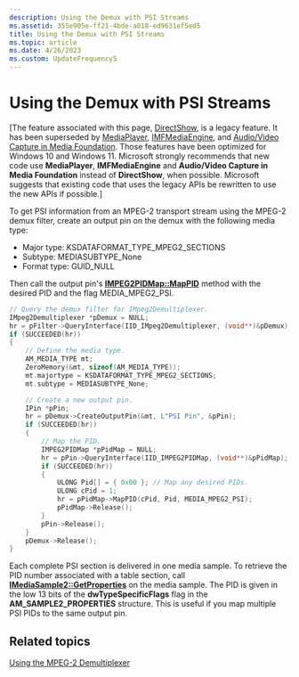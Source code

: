 ```yaml
---
description: Using the Demux with PSI Streams
ms.assetid: 355e905e-ff21-4bde-a018-ed9631ef5ed5
title: Using the Demux with PSI Streams
ms.topic: article
ms.date: 4/26/2023
ms.custom: UpdateFrequency5
---
```


# Using the Demux with PSI Streams

\[The feature associated with this page, [DirectShow](/windows/win32/directshow/directshow), is a legacy feature. It has been superseded by [MediaPlayer](/uwp/api/Windows.Media.Playback.MediaPlayer), [IMFMediaEngine](/windows/win32/api/mfmediaengine/nn-mfmediaengine-imfmediaengine), and [Audio/Video Capture in Media Foundation](windows/win32/medfound/audio-video-capture-in-media-foundation). Those features have been optimized for Windows 10 and Windows 11. Microsoft strongly recommends that new code use **MediaPlayer**, **IMFMediaEngine** and **Audio/Video Capture in Media Foundation** instead of **DirectShow**, when possible. Microsoft suggests that existing code that uses the legacy APIs be rewritten to use the new APIs if possible.\]

To get PSI information from an MPEG-2 transport stream using the MPEG-2 demux filter, create an output pin on the demux with the following media type:

-   Major type: KSDATAFORMAT\_TYPE\_MPEG2\_SECTIONS
-   Subtype: MEDIASUBTYPE\_None
-   Format type: GUID\_NULL

Then call the output pin's [**IMPEG2PIDMap::MapPID**](/previous-versions/windows/desktop/api/Bdaiface/nf-bdaiface-impeg2pidmap-mappid) method with the desired PID and the flag MEDIA\_MPEG2\_PSI.


```C++
// Query the demux filter for IMpeg2Demultiplexer.
IMpeg2Demultiplexer *pDemux = NULL;
hr = pFilter->QueryInterface(IID_IMpeg2Demultiplexer, (void**)&pDemux);
if (SUCCEEDED(hr))
{
    // Define the media type.
    AM_MEDIA_TYPE mt;
    ZeroMemory(&mt, sizeof(AM_MEDIA_TYPE));
    mt.majortype = KSDATAFORMAT_TYPE_MPEG2_SECTIONS;
    mt.subtype = MEDIASUBTYPE_None;

    // Create a new output pin.
    IPin *pPin;
    hr = pDemux->CreateOutputPin(&mt, L"PSI Pin", &pPin);
    if (SUCCEEDED(hr))
    {
        // Map the PID.
        IMPEG2PIDMap *pPidMap = NULL;
        hr = pPin->QueryInterface(IID_IMPEG2PIDMap, (void**)&pPidMap);
        if (SUCCEEDED(hr))
        {
            ULONG Pid[] = { 0x00 }; // Map any desired PIDs. 
            ULONG cPid = 1;
            hr = pPidMap->MapPID(cPid, Pid, MEDIA_MPEG2_PSI);
            pPidMap->Release();
        }
        pPin->Release();
    }
    pDemux->Release();
}
```



Each complete PSI section is delivered in one media sample. To retrieve the PID number associated with a table section, call [**IMediaSample2::GetProperties**](/windows/desktop/api/Strmif/nf-strmif-imediasample2-getproperties) on the media sample. The PID is given in the low 13 bits of the **dwTypeSpecificFlags** flag in the **AM\_SAMPLE2\_PROPERTIES** structure. This is useful if you map multiple PSI PIDs to the same output pin.

## Related topics

<dl> <dt>

[Using the MPEG-2 Demultiplexer](using-the-mpeg-2-demultiplexer.md)
</dt> </dl>

 

 



